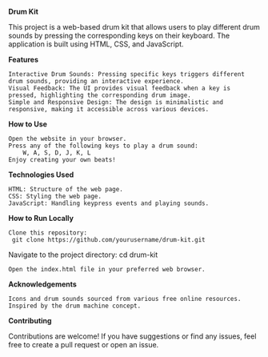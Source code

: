 **Drum Kit**

This project is a web-based drum kit that allows users to play different drum sounds by pressing the corresponding keys on their keyboard. The application is built using HTML, CSS, and JavaScript.

**Features**

    Interactive Drum Sounds: Pressing specific keys triggers different drum sounds, providing an interactive experience.
    Visual Feedback: The UI provides visual feedback when a key is pressed, highlighting the corresponding drum image.
    Simple and Responsive Design: The design is minimalistic and responsive, making it accessible across various devices.

**How to Use**

    Open the website in your browser.
    Press any of the following keys to play a drum sound:
        W, A, S, D, J, K, L
    Enjoy creating your own beats!

**Technologies Used**

    HTML: Structure of the web page.
    CSS: Styling the web page.
    JavaScript: Handling keypress events and playing sounds.

**How to Run Locally**

    Clone this repository:
     git clone https://github.com/yourusername/drum-kit.git

   Navigate to the project directory:
     cd drum-kit

    Open the index.html file in your preferred web browser.

**Acknowledgements**

    Icons and drum sounds sourced from various free online resources.
    Inspired by the drum machine concept.

**Contributing**

Contributions are welcome! If you have suggestions or find any issues, feel free to create a pull request or open an issue.
